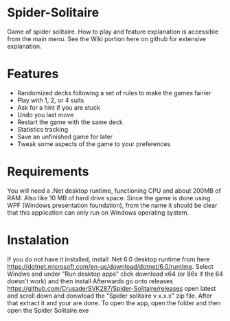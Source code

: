 # Spider-Solitaire

Game of spider solitaire.
How to play and feature explanation is accessible from the main menu.
See the Wiki portion here on github for extensive explanation.

# Features
* Randomized decks following a set of rules to make the games fairier
* Play with 1, 2, or 4 suits
* Ask for a hint if you are stuck
* Undo you last move
* Restart the game with the same deck
* Statistics tracking
* Save an unfinished game for later
* Tweak some aspects of the game to your preferences

# Requirements

You will need a .Net desktop runtime, functioning CPU and about 200MB of RAM. Also like 10 MB of hard drive space.
Since the game is done using WPF (Windows presentation foundation), from the name it should be clear that
this application can only run on Windows operating system.

# Instalation

If you do not have it installed, install .Net 6.0 desktop runtime from here https://dotnet.microsoft.com/en-us/download/dotnet/6.0/runtime.
Select Windws and under "Run desktop apps" click download x64 (or 86x if the 64 doesn't work) and then install
Afterwards go onto releases https://github.com/CrusaderSVK287/Spider-Solitaire/releases open latest and scroll down and donwload the "Spider solitaire v x.x.x"
zip file. After that extract it and your are done.
To open the app, open the folder and then open the Spider Solitaire.exe

